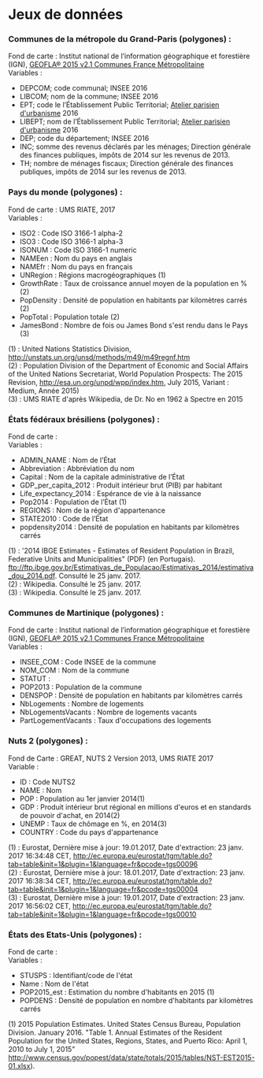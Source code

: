 Jeux de données
===============

### Communes de la métropole du Grand-Paris (polygones) :   
Fond de carte : Institut national de l’information géographique et forestière (IGN), <a href="http://professionnels.ign.fr/geofla">GEOFLA® 2015 v2.1 Communes France Métropolitaine</a>  
Variables :  
- DEPCOM; code communal; INSEE 2016   
- LIBCOM; nom de la commune; INSEE 2016    
- EPT; code le l’Établissement Public Territorial; <a href="http://www.apur.org/article/composition-12-territoires-metropole-grand-paris">Atelier parisien d'urbanisme</a> 2016    
- LIBEPT; nom de l’Établissement Public Territorial; <a href="http://www.apur.org/article/composition-12-territoires-metropole-grand-paris">Atelier parisien d'urbanisme</a> 2016    
- DEP; code du département; INSEE 2016   
- INC; somme des revenus déclarés par les ménages; Direction générale des finances publiques, impôts de 2014 sur les revenus de 2013.   
- TH; nombre de ménages fiscaux; Direction générale des finances publiques, impôts de 2014 sur les revenus de 2013.   


### Pays du monde (polygones) :   
Fond de carte : UMS RIATE, 2017  
Variables :  
- ISO2 : Code ISO 3166-1 alpha-2
- ISO3 : Code ISO 3166-1 alpha-3
- ISONUM : Code ISO 3166-1 numeric
- NAMEen : Nom du pays en anglais
- NAMEfr : Nom du pays en français
- UNRegion : Régions macrogéographiques (1)
- GrowthRate : Taux de croissance annuel moyen de la population en % (2)
- PopDensity : Densité de population en habitants par kilomètres carrés (2)
- PopTotal : Population totale (2)
- JamesBond : Nombre de fois ou James Bond s'est rendu dans le Pays (3)

(1) : United Nations Statistics Division, <a href="http://unstats.un.org/unsd/methods/m49/m49regnf.htm">http://unstats.un.org/unsd/methods/m49/m49regnf.htm</a>  
(2) : Population Division of the Department of Economic and Social Affairs of the United Nations Secretariat, World Population Prospects: The 2015 Revision, <a href="http://esa.un.org/unpd/wpp/index.htm">http://esa.un.org/unpd/wpp/index.htm</a>, July 2015, Variant : Medium, Année 2015)  
(3) : UMS RIATE d'après Wikipedia, de Dr. No en 1962 à Spectre en 2015  


### États fédéraux brésiliens (polygones) :
Fond de carte :  
Variables :  
- ADMIN_NAME : Nom de l’État
- Abbreviation : Abbréviation du nom
- Capital : Nom de la capitale administrative de l’État
- GDP_per_capita_2012 : Produit intérieur brut (PIB) par habitant
- Life_expectancy_2014 : Espérance de vie à la naissance
- Pop2014 : Population de l’État (1)
- REGIONS : Nom de la région d'appartenance
- STATE2010 : Code de l’État
- popdensity2014 : Densité de population en habitants par kilomètres carrés

(1) : '2014 IBGE Estimates - Estimates of Resident Population in Brazil, Federative Units and Municipalities" (PDF) (en Portugais). <a href="ftp://ftp.ibge.gov.br/Estimativas_de_Populacao/Estimativas_2014/estimativa_dou_2014.pdf">ftp://ftp.ibge.gov.br/Estimativas_de_Populacao/Estimativas_2014/estimativa_dou_2014.pdf</a>. Consulté le 25 janv. 2017.  
(2) : Wikipedia. Consulté le 25 janv. 2017.  
(3) : Wikipedia. Consulté le 25 janv. 2017.  


### Communes de Martinique (polygones) :
Fond de carte : Institut national de l’information géographique et forestière (IGN), <a href="http://professionnels.ign.fr/geofla">GEOFLA® 2015 v2.1 Communes France Métropolitaine</a>  
Variables :  
- INSEE_COM : Code INSEE de la commune
- NOM_COM : Nom de la commune
- STATUT :
- POP2013 : Population de la commune
- DENSPOP : Densité de population en habitants par kilomètres carrés
- NbLogements : Nombre de logements
- NbLogementsVacants : Nombre de logements vacants
- PartLogementVacants : Taux d'occupations des logements


### Nuts 2 (polygones) :
Fond de Carte : GREAT, NUTS 2 Version 2013, UMS RIATE 2017  
Variable :  
- ID : Code NUTS2
- NAME : Nom
- POP : Population au 1er janvier 2014(1)
- GDP : Produit intérieur brut régional en millions d'euros et en standards de pouvoir d'achat, en 2014(2)
- UNEMP : Taux de chômage en %, en 2014(3)
- COUNTRY : Code du pays d'appartenance

(1) : Eurostat, Dernière mise à jour: 19.01.2017, Date d'extraction: 23 janv. 2017 16:34:48 CET, <a href="http://ec.europa.eu/eurostat/tgm/table.do?tab=table&init=1&plugin=1&language=fr&pcode=tgs00096">http://ec.europa.eu/eurostat/tgm/table.do?tab=table&init=1&plugin=1&language=fr&pcode=tgs00096</a>  
(2) : Eurostat, Dernière mise à jour: 18.01.2017, Date d'extraction: 23 janv. 2017 16:38:34 CET, <a href="http://ec.europa.eu/eurostat/tgm/table.do?tab=table&init=1&plugin=1&language=fr&pcode=tgs00004">http://ec.europa.eu/eurostat/tgm/table.do?tab=table&init=1&plugin=1&language=fr&pcode=tgs00004</a>  
(3) : Eurostat, Dernière mise à jour: 19.01.2017, Date d'extraction: 23 janv. 2017 16:56:02 CET, <a href="http://ec.europa.eu/eurostat/tgm/table.do?tab=table&init=1&plugin=1&language=fr&pcode=tgs00010">http://ec.europa.eu/eurostat/tgm/table.do?tab=table&init=1&plugin=1&language=fr&pcode=tgs00010</a>  


### États des Etats-Unis (polygones) :
Fond de carte :  
Variables :  
- STUSPS : Identifiant/code de l'état
- Name : Nom de l'état
- POP2015_est : Estimation du nombre d'habitants en 2015 (1)
- POPDENS : Densité de population en nombre d'habitants par kilomètres carrés

(1) 2015 Population Estimates. United States Census Bureau, Population Division. January 2016. "Table 1. Annual Estimates of the Resident Population for the United States, Regions, States, and Puerto Rico: April 1, 2010 to July 1, 2015" <a href="http://www.census.gov/popest/data/state/totals/2015/tables/NST-EST2015-01.xlsx">http://www.census.gov/popest/data/state/totals/2015/tables/NST-EST2015-01.xlsx</a>).  
